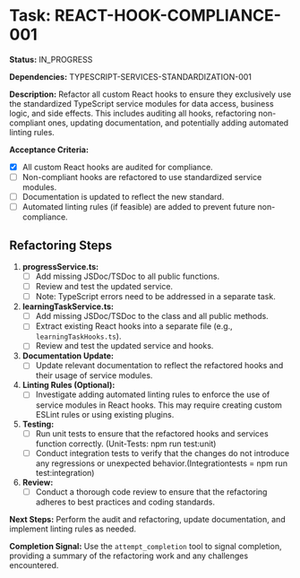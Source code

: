 # Task: REACT-HOOK-COMPLIANCE-001

**Status:** IN_PROGRESS

**Dependencies:** TYPESCRIPT-SERVICES-STANDARDIZATION-001

**Description:** Refactor all custom React hooks to ensure they exclusively use the standardized TypeScript service modules for data access, business logic, and side effects. This includes auditing all hooks, refactoring non-compliant ones, updating documentation, and potentially adding automated linting rules.

**Acceptance Criteria:**

- [x] All custom React hooks are audited for compliance.
- [ ] Non-compliant hooks are refactored to use standardized service modules.
- [ ] Documentation is updated to reflect the new standard.
- [ ] Automated linting rules (if feasible) are added to prevent future non-compliance.

## Refactoring Steps

1. **progressService.ts:**
    - [ ] Add missing JSDoc/TSDoc to all public functions.
    - [ ] Review and test the updated service.
    - [ ] Note: TypeScript errors need to be addressed in a separate task.

2. **learningTaskService.ts:**
    - [ ] Add missing JSDoc/TSDoc to the class and all public methods.
    - [ ] Extract existing React hooks into a separate file (e.g., `learningTaskHooks.ts`).
    - [ ] Review and test the updated service and hooks.

3. **Documentation Update:**
    - [ ] Update relevant documentation to reflect the refactored hooks and their usage of service modules.

4. **Linting Rules (Optional):**
    - [ ] Investigate adding automated linting rules to enforce the use of service modules in React hooks.  This may require creating custom ESLint rules or using existing plugins.

5. **Testing:**
    - [ ] Run unit tests to ensure that the refactored hooks and services function correctly.  (Unit-Tests: npm run test:unit)
    - [ ] Conduct integration tests to verify that the changes do not introduce any regressions or unexpected behavior.(Integrationtests = npm run test:integration)

6. **Review:**
    - [ ] Conduct a thorough code review to ensure that the refactoring adheres to best practices and coding standards.

**Next Steps:** Perform the audit and refactoring, update documentation, and implement linting rules as needed.

**Completion Signal:** Use the `attempt_completion` tool to signal completion, providing a summary of the refactoring work and any challenges encountered.
